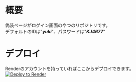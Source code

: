 # 概要  

偽装ページがログイン画面のやつのリポジトリです。  
デフォルトのIDは"***yuki***"、パスワードは"***KJ4677***"  
# デプロイ  

Renderのアカウントを持っていればここからデプロイできます。  
<a href="https://render.com/deploy?repo=https://github.com/beta9514/B95_EX">
<img src="https://render.com/images/deploy-to-render-button.svg" alt="Deploy to Render">
</a>
